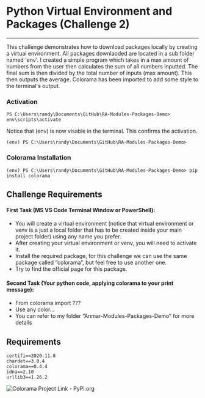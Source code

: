 # Python Virtual Environment and Packages (Challenge 2)
---

This challenge demonstrates how to download packages locally by creating a virtual environment. All packages downlaoded are located in a sub folder named 'env'. I created a simple program which takes in a max amount of numbers from the user then calculates the sum of all numbers inputted. The final sum is then divided by the total number of inputs (max amount). This then outputs the average. Colorama has been imported to add some style to the terminal's output.

### Activation
```
PS C:\Users\randy\Documents\GitHub\RA-Modules-Packages-Demo> env\scripts\activate
```

Notice that (env) is now visable in the terminal. This confirms the activation.
```
(env) PS C:\Users\randy\Documents\GitHub\RA-Modules-Packages-Demo>
```

### Colorama Installation
```
(env) PS C:\Users\randy\Documents\GitHub\RA-Modules-Packages-Demo> pip install colorama
```

## Challenge Requirements

#### First Task (MS VS Code Terminal Window or PowerShell):
   * You will create a virtual environment (notice that virtual environment or venv is a just a local folder that has to be created inside your main project folder) using any name you prefer.
   * After creating your virtual environment or venv, you will need to activate it.
   * Install the required package, for this challenge we can use the same package called “colorama”, but feel free to use another one.
   * Try to find the official page for this package.

#### Second Task (Your python code, applying colorama to your print message):
   * From colorama import ???
   * Use any color…
   * You can refer to my folder “Anmar-Modules-Packages-Demo” for more details

## Requirements
```
certifi==2020.11.8
chardet==3.0.4
colorama==0.4.4
idna==2.10
urllib3==1.26.2
```
![Colorama Project Link - PyPi.org](https://pypi.org/project/colorama/)